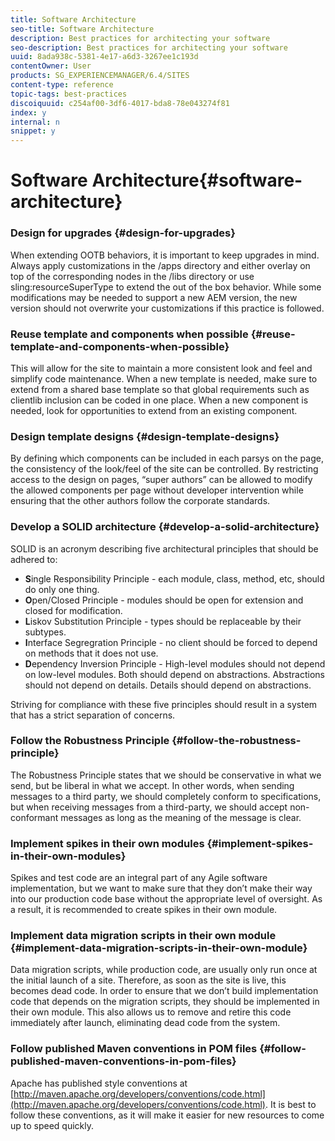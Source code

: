 ```yaml
---
title: Software Architecture
seo-title: Software Architecture
description: Best practices for architecting your software
seo-description: Best practices for architecting your software
uuid: 8ada938c-5381-4e17-a6d3-3267ee1c193d
contentOwner: User
products: SG_EXPERIENCEMANAGER/6.4/SITES
content-type: reference
topic-tags: best-practices
discoiquuid: c254af00-3df6-4017-bda8-78e043274f81
index: y
internal: n
snippet: y
---
```


# Software Architecture{#software-architecture}

### Design for upgrades {#design-for-upgrades}

When extending OOTB behaviors, it is important to keep upgrades in mind. Always apply customizations in the /apps directory and either overlay on top of the corresponding nodes in the /libs directory or use sling:resourceSuperType to extend the out of the box behavior. While some modifications may be needed to support a new AEM version, the new version should not overwrite your customizations if this practice is followed.

### Reuse template and components when possible {#reuse-template-and-components-when-possible}

This will allow for the site to maintain a more consistent look and feel and simplify code maintenance. When a new template is needed, make sure to extend from a shared base template so that global requirements such as clientlib inclusion can be coded in one place. When a new component is needed, look for opportunities to extend from an existing component.

### Design template designs {#design-template-designs}

By defining which components can be included in each parsys on the page, the consistency of the look/feel of the site can be controlled. By restricting access to the design on pages, “super authors” can be allowed to modify the allowed components per page without developer intervention while ensuring that the other authors follow the corporate standards.

### Develop a SOLID architecture {#develop-a-solid-architecture}

SOLID is an acronym describing five architectural principles that should be adhered to:

* **S**ingle Responsibility Principle - each module, class, method, etc, should do only one thing.
* **O**pen/Closed Principle - modules should be open for extension and closed for modification.
* **L**iskov Substitution Principle - types should be replaceable by their subtypes.
* **I**nterface Segregration Principle - no client should be forced to depend on methods that it does not use.
* **D**ependency Inversion Principle - High-level modules should not depend on low-level modules. Both should depend on abstractions. Abstractions should not depend on details. Details should depend on abstractions.

Striving for compliance with these five principles should result in a system that has a strict separation of concerns.

### Follow the Robustness Principle {#follow-the-robustness-principle}

The Robustness Principle states that we should be conservative in what we send, but be liberal in what we accept. In other words, when sending messages to a third party, we should completely conform to specifications, but when receiving messages from a third-party, we should accept non-conformant messages as long as the meaning of the message is clear.

### Implement spikes in their own modules {#implement-spikes-in-their-own-modules}

Spikes and test code are an integral part of any Agile software implementation, but we want to make sure that they don’t make their way into our production code base without the appropriate level of oversight. As a result, it is recommended to create spikes in their own module.

### Implement data migration scripts in their own module {#implement-data-migration-scripts-in-their-own-module}

Data migration scripts, while production code, are usually only run once at the initial launch of a site. Therefore, as soon as the site is live, this becomes dead code. In order to ensure that we don’t build implementation code that depends on the migration scripts, they should be implemented in their own module. This also allows us to remove and retire this code immediately after launch, eliminating dead code from the system.

### Follow published Maven conventions in POM files {#follow-published-maven-conventions-in-pom-files}

Apache has published style conventions at [http://maven.apache.org/developers/conventions/code.html](http://maven.apache.org/developers/conventions/code.html). It is best to follow these conventions, as it will make it easier for new resources to come up to speed quickly.
